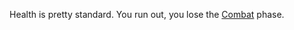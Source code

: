 Health is pretty standard. You run out, you lose the [Combat](docs/gameplay_spec/flow/combat.md) phase.